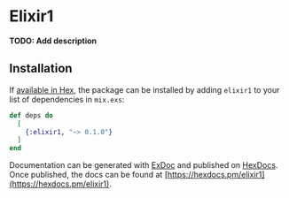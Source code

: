 # Elixir1

**TODO: Add description**

## Installation

If [available in Hex](https://hex.pm/docs/publish), the package can be installed
by adding `elixir1` to your list of dependencies in `mix.exs`:

```elixir
def deps do
  [
    {:elixir1, "~> 0.1.0"}
  ]
end
```

Documentation can be generated with [ExDoc](https://github.com/elixir-lang/ex_doc)
and published on [HexDocs](https://hexdocs.pm). Once published, the docs can
be found at [https://hexdocs.pm/elixir1](https://hexdocs.pm/elixir1).

